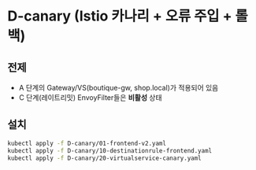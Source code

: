 # D-canary (Istio 카나리 + 오류 주입 + 롤백)

## 전제
- A 단계의 Gateway/VS(boutique-gw, shop.local)가 적용되어 있음
- C 단계(레이트리밋) EnvoyFilter들은 **비활성** 상태

## 설치
```bash
kubectl apply -f D-canary/01-frontend-v2.yaml
kubectl apply -f D-canary/10-destinationrule-frontend.yaml
kubectl apply -f D-canary/20-virtualservice-canary.yaml

